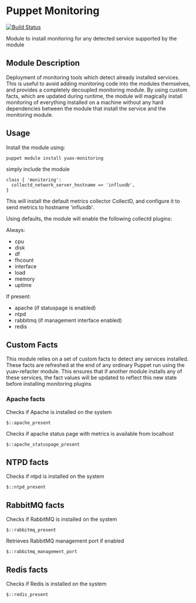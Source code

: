 Puppet Monitoring
=================

[![Build Status](https://travis-ci.org/Yuav/puppet-monitoring.svg)](https://travis-ci.org/yuav/puppet-monitoring)

Module to install monitoring for any detected service supported by the module

## Module Description

Deployment of monitoring tools which detect already installed services. This is useful to avoid adding monitoring code
into the modules themselves, and provides a completely decoupled monitoring module. By using custom facts, which are
updated during runtime, the module will magically install monitoring of everything installed on a machine without any
hard dependencies between the module that install the service and the monitoring module.

## Usage

Install the module using:
```puppet
puppet module install yuav-monitoring
```

simply include the module
```puppet
class { 'monitoring':
  collectd_network_server_hostname => 'influxdb',
}
```
This will install the default metrics collector CollectD, and configure it to send metrics to hostname 'influxdb'.

Using defaults, the module will enable the following collectd plugins:

Always:
 * cpu
 * disk
 * df
 * fhcount
 * interface
 * load
 * memory
 * uptime

If present:
 * apache (if statuspage is enabled)
 * ntpd
 * rabbitmq (if management interface enabled)
 * redis

## Custom Facts

This module relies on a set of custom facts to detect any services installed. These facts are refreshed at the end
of any ordinary Puppet run using the yuav-refacter module. This ensures that if another module installs any of these
services, the fact values will be updated to reflect this new state before installing monitoring plugins

### Apache facts

Checks if Apache is installed on the system
```puppet
$::apache_present
```

Checks if apache status page with metrics is available from localhost
```puppet
$::apache_statuspage_present
```
## NTPD facts

Checks if ntpd is installed on the system
```puppet
$::ntpd_present
```
## RabbitMQ facts

Checks if RabbitMQ is installed on the system
```puppet
$::rabbitmq_present
```
Retrieves RabbitMQ management port if enabled
```puppet
$::rabbitmq_management_port
```
## Redis facts

Checks if Redis is installed on the system
```puppet
$::redis_present
```
